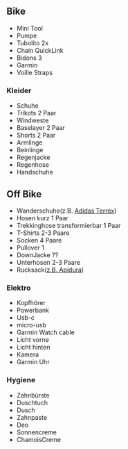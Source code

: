 ## Bike

* Mini Tool
* Pumpe
* Tubolito 2x
* Chain QuickLink
* Bidons 3
* Garmin
* Voille Straps

### Kleider
* Schuhe
* Trikots 2 Paar
* Windweste
* Baselayer 2 Paar
* Shorts 2 Paar
* Armlinge
* Beinlinge
* Regenjacke
* Regenhose
* Handschuhe

## Off Bike
* Wanderschuhe(z.B. [Adidas Terrex](https://www.adidas.com/us/terrex-swift-r2-gore-tex-hiking-shoes/CM7497.html))
* Hosen kurz 1 Paar
* Trekkinghose transformierbar 1 Paar
* T-Shirts 2-3 Paare
* Socken 4 Paare
* Pullover 1
* DownJacke ??
* Unterhosen 2-3 Paare
* Rucksack([z.B. Apidura](https://www.apidura.com/shop/packable-backpack/))

### Elektro
* Kopfhörer
* Powerbank
* Usb-c
* micro-usb
* Garmin Watch cable
* Licht vorne
* Licht hinten
* Kamera
* Garmin Uhr

### Hygiene
* Zahnbürste
* Duschtuch
* Dusch
* Zahnpaste
* Deo
* Sonnencreme
* ChamoisCreme
